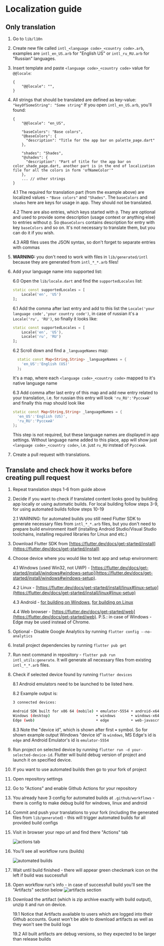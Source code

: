 # Localization guide

## Only translation

1. Go to `lib/l10n`
2. Create new file called `intl_<language code>_<country code>.arb`, examples are `intl_en_US.arb` for "English US" or `intl_ru_RU.arb` for "Russian" languages.
3. Insert template and paste `<language code>_<country code>` value for `@@locale`:

    ```arb
    {
        "@@locale": "",
    }
    ```

4. All strings that should be translated are defined as key-value: `"keyOfSomeString": "Some string"`
    If you open `intl_en_US.arb`, you'll found:

    ```arb
    {
        "@@locale": "en_US",

        "baseColors": "Base colors",
        "@baseColors": {
          "description": "Title for the app bar on palette_page.dart"
        },

        "shades": "Shades",
        "@shades": {
          "description": "Part of title for the app bar on color_shade_page.dart, another part is in the end of localization file for all the colors in form 'ofNameColor'"
        },
        ... // other strings
    }
    ```

    4.1 The required for translation part (from the example above) are localized values - `"Base colors"` and `"Shades"`.
    The `baseColors` and `shades` here are keys for usage in app. They should not be translated.

    4.2 There are also entries, which keys started with `@`. They are optional and used to provide some description (usage context or anything else) to entries without `@`. So `@baseColors` contains description for entry with key `baseColors` and so on. It's not necessary to translate them, but you can do it if you wish.

    4.3 ARB files uses the JSON syntax, so don't forget to separate entries with commas

5. **WARNING:** you don't need to work with files in `lib/generated/intl` because they are generated from `intl_*_*.arb` files!

6. Add your language name into supported list:

    6.0 Open the `lib/locale.dart` and find the `supportedLocales` list:

    ```dart
    static const supportedLocales = [
        Locale('en', 'US')
    ];
    ```

    6.1 Add the comma after last entry and add to this list the `Locale('your language code','your country code')`, in case of russian it's a `Locale('ru', 'RU')`, so finally it looks like:

    ```dart
    static const supportedLocales = [
        Locale('en', 'US'),
        Locale('ru', 'RU')
    ];
    ```

    6.2 Scroll down and find a `_languageNames` map:

    ```dart
      static const Map<String,String> _languageNames = {
        'en_US':'English (US)'
      };
    ```

    It's a map, where each `<language code>_<country code>` mapped to it's native language name

    6.3 Add comma after last entry of this map and add new entry related to your translation, i.e. for russian this entry will look `'ru_RU':'Русский'` and finally this map should look like

    ```dart
    static const Map<String,String> _languageNames = {
      'en_US':'English (US)',
      'ru_RU':'Русский'
    };
    ```

    This step is not required, but these language names are displayed in app settings. Without language name added to this place, app will show just `<language code>_<country code>`, i.e. just `ru_RU` instead of `Русский`.

7. Create a pull request with translations.

## Translate and check how it works before creating pull request

1. Repeat translation steps 1-6 from guide above

2. Decide if you want to check if translated content looks good by building app locally or using automatic builds. For local building follow steps 3-9, for using automated builds follow steps 10-19

    2.1 WARNING: for automated builds you still need Flutter SDK to generate necessary files from `intl_*_*.arb` files, but you don't need to prepare build environment itself (installing Android Studio/Visual Studio toolchains, installing required libraries for Linux and etc.)

3. Download Flutter SDK from [https://flutter.dev/docs/get-started/install](https://flutter.dev/docs/get-started/install)

4. Choose device where you would like to test app and setup environment:

    4.1 Windows (used Win32, not UWP) - [https://flutter.dev/docs/get-started/install/windows#windows-setup](https://flutter.dev/docs/get-started/install/windows#windows-setup).

    4.2 Linux - [https://flutter.dev/docs/get-started/install/linux#linux-setup](https://flutter.dev/docs/get-started/install/linux#linux-setup)

    4.3 Android - [for building on Windows](https://flutter.dev/docs/get-started/install/windows#android-setup), [for building on Linux](https://flutter.dev/docs/get-started/install/linux#android-setup)

    4.4 Web browser - [https://flutter.dev/docs/get-started/web](https://flutter.dev/docs/get-started/web). P.S.: in case of Windows - Edge may be used instead of Chrome.

5. Optional - Disable Google Analytics by running `flutter config --no-analytics`

6. Install project dependencies by running `flutter pub get`

7. Run next command in repository - `flutter pub run intl_utils:generate`. It will generate all necessary files from existing `intl_*_*.arb` files.

8. Check if selected device found by running `flutter devices`

    8.1 Android emulators need to be launched to be listed here.

    8.2 Example output is:

    ```sh
    3 connected devices:

    Android SDK built for x86 64 (mobile) • emulator-5554 • android-x64    • Android 10 (API 29) (emulator)
    Windows (desktop)                     • windows       • windows-x64    • Microsoft Windows [Version 10.0.19043.1237]
    Edge (web)                            • edge          • web-javascript • Microsoft Edge 95.0.1020.40
    ```

    8.3 Note the "device id", which is shown after first • symbol. So for shown example output Windows "device id" is `windows`, MS Edge's id is `edge` and Android Emulator's id is `emulator-5554`

9. Run project on selected device by running `flutter run -d your-selected-device-id`. Flutter will build debug version of project and launch it on specified device.

10. If you want to use automated builds then go to your fork of project

11. Open repository settings

12. Go to "Actions" and enable Github Actions for your repository

13. You already have 3 config for automated builds at `.github/workflows` - there is config to make debug build for windows, linux and android

14. Commit and push your translations to your fork (including the generated files from `lib/generated`) - this will trigger automated builds for all provided build configs

15. Visit in browser your repo url and find there "Actions" tab

    ![actions tab](https://i.imgur.com/wGxqHNy.png)

16. You'll see all workflow runs (builds)

    ![automated builds](https://i.imgur.com/evttD14.png)

17. Wait until build finished - there will appear green checkmark icon on the left if build was successfull

18. Open workflow run's info - in case of successfull build you'll see the "Artifacts" section below
    ![artifacts section](https://i.imgur.com/JVl1ldu.png)

19. Download the artifact (which is zip archive exactly with build output), unzip it and run on device.

    19.1 Notice that Artifacts available to users which are logged into their Github accounts. Guest won't be able to download artifacts as well as they won't see the build logs

    19.2 All built artifacts are debug versions, so they expected to be larger than release builds
